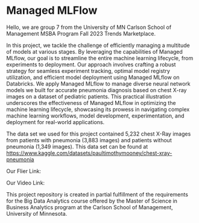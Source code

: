 # Managed MLFlow

Hello, we are group 7 from the University of MN Carlson School of Management MSBA Program Fall 2023 Trends Marketplace.

In this project, we tackle the challenge of efficiently managing a multitude of models at various stages. By leveraging the capabilities of Managed MLflow, our goal is to streamline the entire machine learning lifecycle, from experiments to deployment. Our approach involves crafting a robust strategy for seamless experiment tracking, optimal model registry utilization, and efficient model deployment using Managed MLflow on Databricks. We apply Managed MLflow to manage diverse neural network models we built for accurate pneumonia diagnosis based on chest X-ray images on a dataset of pediatric patients. This practical illustration underscores the effectiveness of Managed MLflow in optimizing the machine learning lifecycle, showcasing its prowess in navigating complex machine learning workflows, model development, experimentation, and deployment for real-world applications.

The data set we used for this project contained 5,232 chest X-Ray images from patients with pneumonia (3,883 images) and patients without pneumonia (1,349 images). This data set can be found at https://www.kaggle.com/datasets/paultimothymooney/chest-xray-pneumonia

Our Flier Link:

Our Video Link: 

This project repository is created in partial fulfillment of the requirements for the Big Data Analytics course offered by the Master of Science in Business Analytics program at the Carlson School of Management, University of Minnesota.

